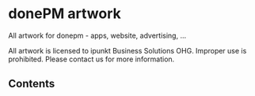 # donePM artwork
All artwork for donepm - apps, website, advertising, ...

All artwork is licensed to ipunkt Business Solutions OHG. Improper use is prohibited. Please contact us for more information.


## Contents

